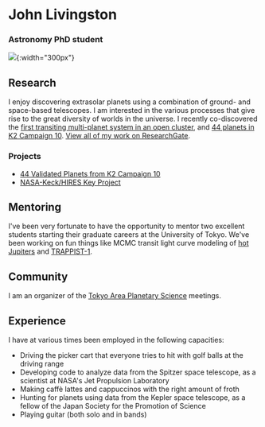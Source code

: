 # John Livingston
### Astronomy PhD student

![](http://logonoid.com/images/university-of-tokyo-logo.png){:width="300px"} 

## Research

I enjoy discovering extrasolar planets using a combination of ground- and space-based telescopes. I am interested in the various processes that give rise to the great diversity of worlds in the universe. I recently co-discovered the [first transiting multi-planet system in an open cluster](http://iopscience.iop.org/article/10.3847/1538-3881/aaa841/meta), and [44 planets in K2 Campaign 10](http://iopscience.iop.org/article/10.3847/1538-3881/aaccde/meta). [View all of my work on ResearchGate](https://www.researchgate.net/profile/John_Livingston6).

### Projects

- [44 Validated Planets from K2 Campaign 10](http://www.johnlivingston.space/k2c10/)
- [NASA-Keck/HIRES Key Project](http://www.johnlivingston.space/k2-key-project/)

## Mentoring

I've been very fortunate to have the opportunity to mentor two excellent students starting their graduate careers at the University of Tokyo. We've been working on fun things like MCMC transit light curve modeling of [hot Jupiters](https://jpdeleon.github.io/2017-08-05-Parameter_estimation_transit_/) and [TRAPPIST-1](http://nbviewer.jupyter.org/github/Mayuko-Mori/TRAPPIST-1_transit/blob/master/The%20Light%20Curve%20Analysis%20of%20TRAPPIST-1d%26e%20transits.ipynb).

## Community

I am an organizer of the [Tokyo Area Planetary Science](http://tokyoplanets.github.io) meetings.

## Experience

I have at various times been employed in the following capacities:

- Driving the picker cart that everyone tries to hit with golf balls at the driving range
- Developing code to analyze data from the Spitzer space telescope, as a scientist at NASA's Jet Propulsion Laboratory
- Making caffè lattes and cappuccinos with the right amount of froth
- Hunting for planets using data from the Kepler space telescope, as a fellow of the Japan Society for the Promotion of Science
- Playing guitar (both solo and in bands)
